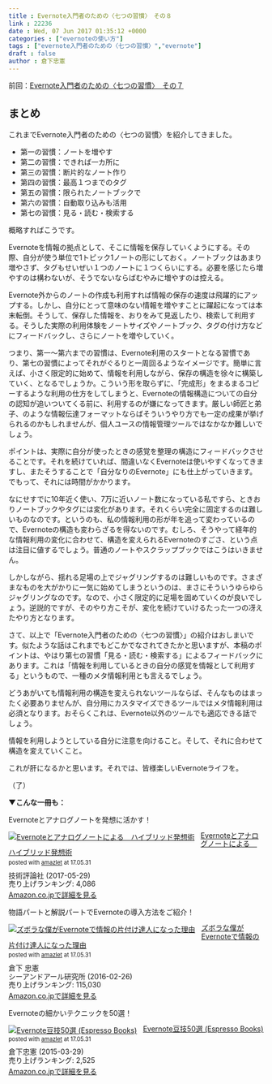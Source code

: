 ```yaml
---
title : Evernote入門者のための〈七つの習慣〉　その８
link : 22236
date : Wed, 07 Jun 2017 01:35:12 +0000
categories : ["evernoteの使い方"]
tags : ["evernote入門者のための〈七つの習慣〉","evernote"]
draft : false
author : 倉下忠憲
---
```


前回：<a href="https://rashita.net/blog/?p=22230">Evernote入門者のための〈七つの習慣〉　その７</a>

<h2>まとめ</h2>

これまでEvernote入門者のための〈七つの習慣〉を紹介してきました。

<ul>
<li>第一の習慣：ノートを増やす</li>
<li>第二の習慣：できれば一カ所に</li>
<li>第三の習慣：断片的なノート作り</li>
<li>第四の習慣：最高１つまでのタグ</li>
<li>第五の習慣：限られたノートブックで</li>
<li>第六の習慣：自動取り込みも活用</li>
<li>第七の習慣：見る・読む・検索する</li>
</ul>

概略すればこうです。

Evernoteを情報の拠点として、そこに情報を保存していくようにする。その際、自分が使う単位で1トピック1ノートの形にしておく。ノートブックはあまり増やさず、タグもせいぜい１つのノートに１つくらいにする。必要を感じたら増やすのは構わないが、そうでないならばむやみに増やすのは控える。

Evernote外からのノートの作成も利用すれば情報の保存の速度は飛躍的にアップする。しかし、自分にとって意味のない情報を増やすことに躍起になっては本末転倒。そうして、保存した情報を、おりをみて見返したり、検索して利用する。そうした実際の利用体験をノートサイズやノートブック、タグの付け方などにフィードバックし、さらにノートを増やしていく。

つまり、第一〜第六までの習慣は、Evernote利用のスタートとなる習慣であり、第七の習慣によってそれがぐるりと一周回るようなイメージです。簡単に言えば、小さく限定的に始めて、情報を利用しながら、保存の構造を徐々に構築していく、となるでしょうか。こういう形を取らずに、「完成形」をまるまるコピーするような利用の仕方をしてしまうと、Evernoteの情報構造についての自分の認知が追いついてくる前に、利用するのが嫌になってきます。厳しい師匠と弟子、のような情報伝達フォーマットならばそういうやり方でも一定の成果が挙げられるのかもしれませんが、個人ユースの情報管理ツールではなかなか難しいでしょう。

ポイントは、実際に自分が使ったときの感覚を整理の構造にフィードバックさせることです。それを続けていれば、間違いなくEvernoteは使いやすくなってきますし、またそうすることで「自分なりのEvernote」にも仕上がっていきます。でもって、それには時間がかかります。

なにせすでに10年近く使い、7万に近いノート数になっている私ですら、ときおりノートブックやタグには変化があります。それくらい完全に固定するのは難しいものなのです。というのも、私の情報利用の形が年を追って変わっているので、Evernoteの構造も変わらざるを得ないのです。むしろ、そうやって経年的な情報利用の変化に合わせて、構造を変えられるEvernoteのすごさ、という点は注目に値するでしょう。普通のノートやスクラップブックではこうはいきません。

しかしながら、揺れる足場の上でジャグリングするのは難しいものです。さまざまなものを大がかりに一気に始めてしまうというのは、まさにそういうゆらゆらジャグリングなのです。なので、小さく限定的に足場を固めていくのが良いでしょう。逆説的ですが、そのやり方こそが、変化を続けていけるたった一つの冴えたやり方となります。

さて、以上で「Evernote入門者のための〈七つの習慣〉」の紹介はおしまいです。似たような話はこれまでもどこかでなされてきたかと思いますが、本稿のポイントは、やはり第七の習慣「見る・読む・検索する」によるフィードバックにあります。これは「情報を利用しているときの自分の感覚を情報として利用する」というもので、一種のメタ情報利用とも言えるでしょう。

どうあがいても情報利用の構造を変えられないツールならば、そんなものはまったく必要ありませんが、自分用にカスタマイズできるツールではメタ情報利用は必須となります。おそらくこれは、Evernote以外のツールでも適応できる話でしょう。

情報を利用しようとしている自分に注意を向けること。そして、それに合わせて構造を変えていくこと。

これが肝になるかと思います。それでは、皆様楽しいEvernoteライフを。

（了）

<strong>▼こんな一冊も：</strong>

Evernoteとアナログノートを発想に活かす！

<div class="amazlet-box" style="margin-bottom:0px;"><div class="amazlet-image" style="float:left;margin:0px 12px 1px 0px;"><a href="http://www.amazon.co.jp/exec/obidos/ASIN/B0719S13KQ/rashita1000-22/ref=nosim/" name="amazletlink" target="_blank"><img src="https://images-fe.ssl-images-amazon.com/images/I/51iRTqdvRnL._SL160_.jpg" alt="Evernoteとアナログノートによる　ハイブリッド発想術" style="border: none;" /></a></div><div class="amazlet-info" style="line-height:120%; margin-bottom: 10px"><div class="amazlet-name" style="margin-bottom:10px;line-height:120%"><a href="http://www.amazon.co.jp/exec/obidos/ASIN/B0719S13KQ/rashita1000-22/ref=nosim/" name="amazletlink" target="_blank">Evernoteとアナログノートによる　ハイブリッド発想術</a><div class="amazlet-powered-date" style="font-size:80%;margin-top:5px;line-height:120%">posted with <a href="http://www.amazlet.com/" title="amazlet" target="_blank">amazlet</a> at 17.05.31</div></div><div class="amazlet-detail">技術評論社 (2017-05-29)<br />売り上げランキング: 4,086<br /></div><div class="amazlet-sub-info" style="float: left;"><div class="amazlet-link" style="margin-top: 5px"><a href="http://www.amazon.co.jp/exec/obidos/ASIN/B0719S13KQ/rashita1000-22/ref=nosim/" name="amazletlink" target="_blank">Amazon.co.jpで詳細を見る</a></div></div></div><div class="amazlet-footer" style="clear: left"></div></div>

物語パートと解説パートでEvernoteの導入方法をご紹介！

<div class="amazlet-box" style="margin-bottom:0px;"><div class="amazlet-image" style="float:left;margin:0px 12px 1px 0px;"><a href="http://www.amazon.co.jp/exec/obidos/ASIN/4863541953/rashita1000-22/ref=nosim/" name="amazletlink" target="_blank"><img src="https://images-fe.ssl-images-amazon.com/images/I/515rWUhPqbL._SL160_.jpg" alt="ズボラな僕がEvernoteで情報の片付け達人になった理由" style="border: none;" /></a></div><div class="amazlet-info" style="line-height:120%; margin-bottom: 10px"><div class="amazlet-name" style="margin-bottom:10px;line-height:120%"><a href="http://www.amazon.co.jp/exec/obidos/ASIN/4863541953/rashita1000-22/ref=nosim/" name="amazletlink" target="_blank">ズボラな僕がEvernoteで情報の片付け達人になった理由</a><div class="amazlet-powered-date" style="font-size:80%;margin-top:5px;line-height:120%">posted with <a href="http://www.amazlet.com/" title="amazlet" target="_blank">amazlet</a> at 17.05.31</div></div><div class="amazlet-detail">倉下 忠憲 <br />シーアンドアール研究所 (2016-02-26)<br />売り上げランキング: 115,030<br /></div><div class="amazlet-sub-info" style="float: left;"><div class="amazlet-link" style="margin-top: 5px"><a href="http://www.amazon.co.jp/exec/obidos/ASIN/4863541953/rashita1000-22/ref=nosim/" name="amazletlink" target="_blank">Amazon.co.jpで詳細を見る</a></div></div></div><div class="amazlet-footer" style="clear: left"></div></div>

Evernoteの細かいテクニックを50選！

<div class="amazlet-box" style="margin-bottom:0px;"><div class="amazlet-image" style="float:left;margin:0px 12px 1px 0px;"><a href="http://www.amazon.co.jp/exec/obidos/ASIN/B00VEEJ9XU/rashita1000-22/ref=nosim/" name="amazletlink" target="_blank"><img src="https://images-fe.ssl-images-amazon.com/images/I/41oyLdAhfmL._SL160_.jpg" alt="Evernote豆技50選 (Espresso Books)" style="border: none;" /></a></div><div class="amazlet-info" style="line-height:120%; margin-bottom: 10px"><div class="amazlet-name" style="margin-bottom:10px;line-height:120%"><a href="http://www.amazon.co.jp/exec/obidos/ASIN/B00VEEJ9XU/rashita1000-22/ref=nosim/" name="amazletlink" target="_blank">Evernote豆技50選 (Espresso Books)</a><div class="amazlet-powered-date" style="font-size:80%;margin-top:5px;line-height:120%">posted with <a href="http://www.amazlet.com/" title="amazlet" target="_blank">amazlet</a> at 17.05.31</div></div><div class="amazlet-detail">倉下忠憲 (2015-03-29)<br />売り上げランキング: 2,525<br /></div><div class="amazlet-sub-info" style="float: left;"><div class="amazlet-link" style="margin-top: 5px"><a href="http://www.amazon.co.jp/exec/obidos/ASIN/B00VEEJ9XU/rashita1000-22/ref=nosim/" name="amazletlink" target="_blank">Amazon.co.jpで詳細を見る</a></div></div></div><div class="amazlet-footer" style="clear: left"></div></div>
